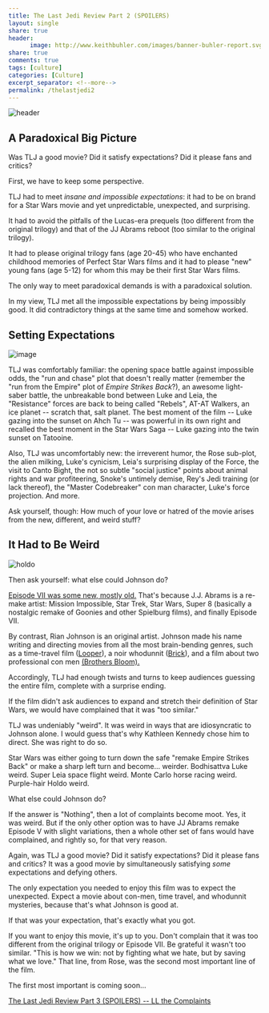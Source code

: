 ```yaml
---
title: The Last Jedi Review Part 2 (SPOILERS)
layout: single
share: true
header:
      image: http://www.keithbuhler.com/images/banner-buhler-report.svg
share: true
comments: true
tags: [culture]
categories: [Culture]
excerpt_separator: <!--more-->
permalink: /thelastjedi2
---
```


![header](https://static.rogerebert.com/uploads/review/primary_image/reviews/star-wars-the-last-jedi-2017/hero_Last_Jedi.jpg)


## A Paradoxical Big Picture

Was TLJ a good movie? Did it satisfy expectations? Did it please fans and critics? 

First, we have to keep some perspective. 

TLJ had to meet *insane and impossible expectations*: it had to be on brand for a Star Wars movie and yet unpredictable, unexpected, and surprising. 

It had to avoid the pitfalls of the Lucas-era prequels (too different from the original trilogy) and that of the JJ Abrams reboot (too similar to the original trilogy).

It had to please original trilogy fans (age 20-45) who  have enchanted childhood memories of Perfect Star Wars films and it had to please "new" young fans (age 5-12) for whom this may be their first Star Wars films. 

The only way to meet paradoxical demands is with a paradoxical solution.

In my view, TLJ met all the impossible expectations by being impossibly good. It did contradictory things at the same time and somehow worked.




## Setting Expectations

![image](http://mammothgamers.com/wp-content/uploads/2017/09/star-wars-the-last-jedi-credit-disney-lucasfilm.jpg)


TLJ was comfortably familiar: the opening space battle against impossible odds, the "run and chase" plot that doesn't really matter (remember the "run from the Empire" plot of *Empire Strikes Back*?), an awesome light-saber battle, the unbreakable bond between Luke and Leia, the "Resistance" forces are back to being called "Rebels", AT-AT Walkers, an ice planet -- scratch that, salt planet.  The best moment of the film -- Luke gazing into the sunset on Ahch Tu -- was powerful in its own right and recalled the best moment in the Star Wars Saga -- Luke gazing into the twin sunset on Tatooine. 

Also, TLJ was uncomfortably new: the irreverent humor, the Rose sub-plot, the alien milking, Luke's cynicism, Leia's surprising display of the Force, the visit to Canto Bight, the not so subtle "social justice" points about animal rights and war profiteering, Snoke's untimely demise, Rey's Jedi training (or lack thereof), the "Master Codebreaker" con man character, Luke's force projection. And more. 

Ask yourself, though: How much of your love or hatred of the movie arises from the new, different, and weird stuff? 


## It Had to Be Weird

![holdo](https://vignette.wikia.nocookie.net/starwars/images/e/e1/Amilyn_Holdo_Ellen.png/revision/latest?cb=20171019165909)


Then ask yourself: what else could Johnson do? 

[Episode VII was some new, mostly old.](http://www.keithbuhler.com/viicopyiv) That's because J.J. Abrams is a re-make artist: Mission Impossible, Star Trek, Star Wars, Super 8 (basically a nostalgic remake of Goonies and other Spielburg films), and finally Episode VII. 

By contrast, Rian Johnson is an original artist. Johnson made his name writing and directing movies from all the most brain-bending genres, such as a time-travel film ([Looper](http://www.imdb.com/title/tt1276104/)), a noir whodunnit ([Brick](http://www.imdb.com/title/tt0393109/)), and a film about two professional con men [(Brothers Bloom).](http://www.imdb.com/title/tt0844286/) 

Accordingly, TLJ had enough twists and turns to keep audiences guessing the entire film, complete with a surprise ending.

If the film didn't ask audiences to expand and stretch their definition of Star Wars, we would have complained that it was "too similar." 

TLJ was undeniably "weird". It was weird in ways that are idiosyncratic to Johnson alone. I would guess that's why Kathleen Kennedy chose him to direct. She was right to do so. 

Star Wars was either going to turn down the safe "remake Empire Strikes Back" or make a sharp left turn and become... weirder. Bodhisattva Luke weird. Super Leia space flight weird. Monte Carlo horse racing weird. Purple-hair Holdo weird. 


What else could Johnson do? 

If the answer is "Nothing", then a lot of complaints become moot. Yes, it was weird. But if the only other option was to have JJ Abrams remake Episode V with slight variations, then a whole other set of fans would have complained, and rightly so, for that very reason. 


Again, was TLJ a good movie? Did it satisfy expectations? Did it please fans and critics? It was a good movie by simultaneously satisfying *some* expectations and defying others. 

The only expectation you needed to enjoy this film was to expect the unexpected. Expect a movie about con-men, time travel, and whodunnit mysteries, because that's what Johnson is good at. 

If that was your expectation, that's exactly what you got. 

If you want to enjoy this movie, it's up to you. Don't complain that it was too different from the original trilogy or Episode VII. Be grateful it wasn't too similar. "This is how we win: not by fighting what we hate, but by saving what we love." That line, from Rose, was the second most important line of the film. 

The first most important is coming soon...

[The Last Jedi Review Part 3 (SPOILERS) -- LL the Complaints]()



